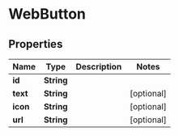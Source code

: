 

# WebButton


## Properties

| Name | Type | Description | Notes |
|------------ | ------------- | ------------- | -------------|
|**id** | **String** |  |  |
|**text** | **String** |  |  [optional] |
|**icon** | **String** |  |  [optional] |
|**url** | **String** |  |  [optional] |



